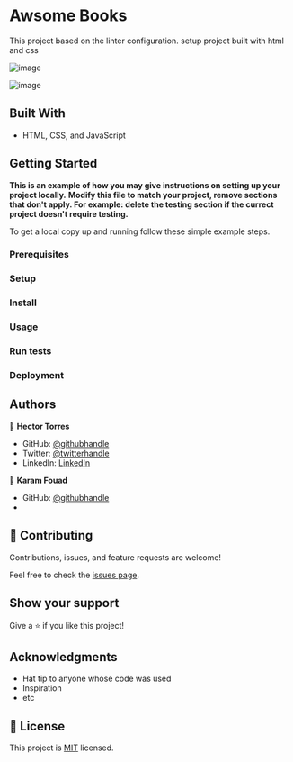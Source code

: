 # Awsome Books
This project based on the linter configuration. setup project built with html and css

![image](https://user-images.githubusercontent.com/31547587/152880325-62c21129-5527-467a-a8c9-a8e5140e701f.png)

![image](https://user-images.githubusercontent.com/31547587/152880389-4fc37d8d-4e3c-408c-8599-d5c596ddd3f3.png)



## Built With

- HTML, CSS, and JavaScript



## Getting Started

**This is an example of how you may give instructions on setting up your project locally.**
**Modify this file to match your project, remove sections that don't apply. For example: delete the testing section if the currect project doesn't require testing.**


To get a local copy up and running follow these simple example steps.

### Prerequisites

### Setup

### Install

### Usage

### Run tests

### Deployment



## Authors

👤 **Hector Torres**

- GitHub: [@githubhandle](https://github.com/HectorTorresE)
- Twitter: [@twitterhandle](https://twitter.com/HectorT00406915)
- LinkedIn: [LinkedIn](https://linkedin.com/in/linkedinhandle)

👤 **Karam Fouad**

- GitHub: [@githubhandle](https://github.com/Karam084)
- 
## 🤝 Contributing

Contributions, issues, and feature requests are welcome!

Feel free to check the [issues page](../../issues/).

## Show your support

Give a ⭐️ if you like this project!

## Acknowledgments

- Hat tip to anyone whose code was used
- Inspiration
- etc

## 📝 License

This project is [MIT](./MIT.md) licensed.
